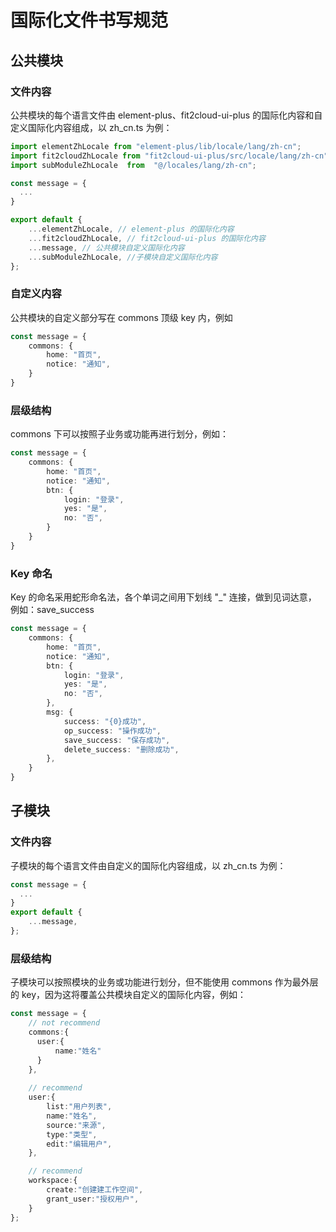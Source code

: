 # 国际化文件书写规范

## 公共模块

### 文件内容

公共模块的每个语言文件由 element-plus、fit2cloud-ui-plus 的国际化内容和自定义国际化内容组成，以 zh_cn.ts 为例：

```ts
import elementZhLocale from "element-plus/lib/locale/lang/zh-cn";
import fit2cloudZhLocale from "fit2cloud-ui-plus/src/locale/lang/zh-cn";
import subModuleZhLocale  from  "@/locales/lang/zh-cn";

const message = {
  ...
}

export default {
    ...elementZhLocale, // element-plus 的国际化内容
    ...fit2cloudZhLocale, // fit2cloud-ui-plus 的国际化内容
    ...message, // 公共模块自定义国际化内容
    ...subModuleZhLocale, //子模块自定义国际化内容
};
```

### 自定义内容

公共模块的自定义部分写在 commons 顶级 key 内，例如

```ts
const message = {
    commons: {
        home: "首页",
        notice: "通知",
    }
}
```

### 层级结构

commons 下可以按照子业务或功能再进行划分，例如：

```ts
const message = {
    commons: {
        home: "首页",
        notice: "通知",
        btn: {
            login: "登录",
            yes: "是",
            no: "否",
        }
    }
}
```

### Key 命名

Key 的命名采用蛇形命名法，各个单词之间用下划线 "_" 连接，做到见词达意， 例如：save_success

```ts
const message = {
    commons: {
        home: "首页",
        notice: "通知",
        btn: {
            login: "登录",
            yes: "是",
            no: "否",
        },
        msg: {
            success: "{0}成功",
            op_success: "操作成功",
            save_success: "保存成功",
            delete_success: "删除成功",
        },
    }
}
```

## 子模块

### 文件内容

子模块的每个语言文件由自定义的国际化内容组成，以 zh_cn.ts 为例：

```ts
const message = {
  ...
}
export default {
    ...message,
};
```
### 层级结构

子模块可以按照模块的业务或功能进行划分，但不能使用 commons 作为最外层的 key，因为这将覆盖公共模块自定义的国际化内容，例如：

```ts
const message = {
    // not recommend
    commons:{
      user:{
          name:"姓名"
      }
    },
    
    // recommend
    user:{
        list:"用户列表",
        name:"姓名",
        source:"来源",
        type:"类型",
        edit:"编辑用户",
    },

    // recommend
    workspace:{
        create:"创建建工作空间",
        grant_user:"授权用户",
    }
};
```
